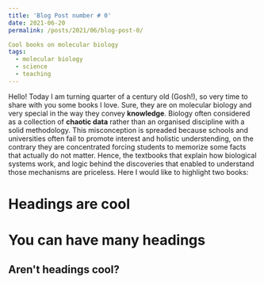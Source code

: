 ```yaml
---
title: 'Blog Post number # 0'
date: 2021-06-20
permalink: /posts/2021/06/blog-post-0/

Cool books on molecular biology
tags:
  - molecular biology
  - science
  - teaching
---
```


Hello! Today I am turning quarter of a century old (Gosh!), so very time to share with you some books I love. Sure, they are on molecular biology and very special in the way they convey **knowledge**. Biology often considered as a collection of **chaotic data** rather than an organised discipline with a solid methodology. This misconception is spreaded because schools and universities often fail to promote interest and holistic understending, on the contrary they are concentrated forcing students to memorize some facts that actually do not matter. Hence, the textbooks that explain how biological systems work, and logic behind the discoveries that enabled to understand those mechanisms are priceless. Here I would like to highlight two books: 


Headings are cool
======

You can have many headings
======

Aren't headings cool?
------
